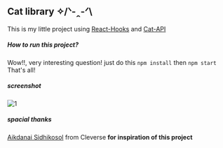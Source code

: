 ## Cat library ✧/ᐠ-ꞈ-ᐟ\

This is my little project using [React-Hooks](https://reactjs.org/docs/hooks-intro.html) and [Cat-API](https://thecatapi.com/)

##### How to run this project?

Wow!!, very interesting question! just do this
```npm install```
then
```npm start```
That's all!

##### screenshot
![1](./public/screenshot.png)

##### spacial thanks
[Aikdanai Sidhikosol](https://www.facebook.com/aikdanai.s) from Cleverse __for inspiration of this project__